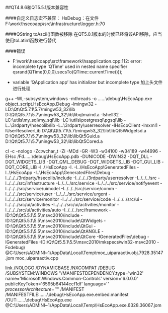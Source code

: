 ##QT4.8.6和QT5.5.1版本兼容性

####自定义日志宏不兼容：
    HsDebug：在文件 F:\work\hsecoapp\src\infrastructure\logger.h:70 

####QString toAscii()函数被移除
    在QT5.0.1版本的时候已经将该API移除，应当使用toLatin1函数进行替代

####错误

- F:\work\hsecoapp\src\framework\hsapplication.cpp:112: error: incomplete type 'QTime' used in nested name specifier qsrand(QTime(0,0,0).secsTo(QTime::currentTime()));

- variable ‘QApplication app’ has initializer but incomplete type
加上头文件进行处理


g++ -Wl,-subsystem,windows -mthreads -o ..\..\..\debug\HsEcoApp.exe object_script.HsEcoApp.Debug  -lmingw32 -LD:\Qt\Qt5.7.1\5.7\mingw53_32\lib D:\Qt\Qt5.7.1\5.7\mingw53_32\lib\libqtmaind.a -lshell32 -LC:\utils\my_sql\my_sql\lib -LC:\utils\postgresql\pgsql\lib -L..\3rdparty\hsecolib\lib -L..\3rdparty\userresolver -lHsEcoClient -lmxml1 -lUserResolverLib D:\Qt\Qt5.7.1\5.7\mingw53_32\lib\libQt5Widgetsd.a D:\Qt\Qt5.7.1\5.7\mingw53_32\lib\libQt5Guid.a D:\Qt\Qt5.7.1\5.7\mingw53_32\lib\libQt5Cored.a 

cl -c -nologo -Zc:wchar_t -Zi -MDd -GR -W3 -w34100 -w34189 -w44996 -EHsc /Fd..\..\..\debug\HsEcoApp.pdb -DUNICODE -DWIN32 -DQT_DLL -DQT_WIDGETS_LIB -DQT_QML_DEBUG -DQT_WIDGETS_LIB -DQT_GUI_LIB -DQT_CORE_LIB -I..\HsEcoApp -I. -I..\HsEcoApp\GeneratedFiles -I..\HsEcoApp -I..\HsEcoApp\GeneratedFiles\Debug -I../../../3rdparty/hsecolib/include -I../../../3rdparty/userresolver -I../../../src -I../../../src/infrastructure -I../../../src/service -I../../../src/service/notifyevent -I../../../src/service/uimodel -I../../../src/service/comm -I../../../src/service/user -I../../../src/service/urgent -I../../../src/service/monitor -I../../../src/service/code -I../../../src/ui -I../../../src/ui/activities -I../../../src/ui/activities/monitor -I../../../src/ui/activities/auto -I../../../src/framework -ID:\Qt\Qt5.5.1\5.5\msvc2010\include -ID:\Qt\Qt5.5.1\5.5\msvc2010\include\QtWidgets -ID:\Qt\Qt5.5.1\5.5\msvc2010\include\QtGui -ID:\Qt\Qt5.5.1\5.5\msvc2010\include\QtANGLE -ID:\Qt\Qt5.5.1\5.5\msvc2010\include\QtCore -IGeneratedFiles\debug -IGeneratedFiles -ID:\Qt\Qt5.5.1\5.5\msvc2010\mkspecs\win32-msvc2010 -Fodebug\ @C:\Users\ADMINI~1\AppData\Local\Temp\moc_uiparaactiv.obj.7928.35147.jom
moc_uiparaactiv.cpp

link /NOLOGO /DYNAMICBASE /NXCOMPAT /DEBUG /SUBSYSTEM:WINDOWS "/MANIFESTDEPENDENCY:type='win32' name='Microsoft.Windows.Common-Controls' version='6.0.0.0' publicKeyToken='6595b64144ccf1df' language='*' processorArchitecture='*'" /MANIFEST /MANIFESTFILE:..\..\..\debug\HsEcoApp.exe.embed.manifest /OUT:..\..\..\debug\HsEcoApp.exe @C:\Users\ADMINI~1\AppData\Local\Temp\HsEcoApp.exe.6328.36067.jom